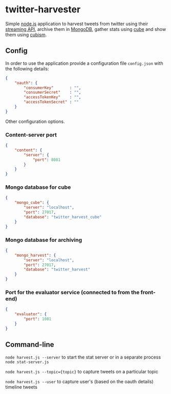 twitter-harvester
==================

Simple [node.js](http://nodejs.org/) application to harvest tweets from twitter
using their [streaming API](https://dev.twitter.com/docs/streaming-apis),
archive them in [MongoDB](http://www.mongodb.org/display/DOCS/Home),
gather stats using [cube](http://square.github.com/cube/)
and show them using [cubism](square.github.com/cubism/).

## Config

In order to use the application provide a configuration file `config.json` with the following details:

```json
{
    "oauth": {
        "consumerKey"       : "",
        "consumerSecret"    : "",
        "accessTokenKey"    : "",
        "accessTokenSecret" : ""
    }
}
```

Other configuration options.

### Content-server port

```json
{
    "content": {
        "server": {
            "port": 8081
        }
    }
}
```

### Mongo database for cube

```json
{
    "mongo_cube": {
        "server": "localhost",
        "port": 27017,
        "database": "twitter_harvest_cube"
    }
}
```

### Mongo database for archiving

```json
{
    "mongo_harvest": {
        "server": "localhost",
        "port": 27017,
        "database": "twitter_harvest"
    }
}
```

### Port for the evaluator service (connected to from the front-end)

```json
{
    "evaluator": {
        "port": 1081
    }
}
```

## Command-line

`node harvest.js --server` to start the stat server or in a separate process `node stat-server.js`

`node harvest.js --topic={topic}` to capture tweets on a particular topic

`node harvest.js --user` to capture user's (based on the oauth details) timeline tweets